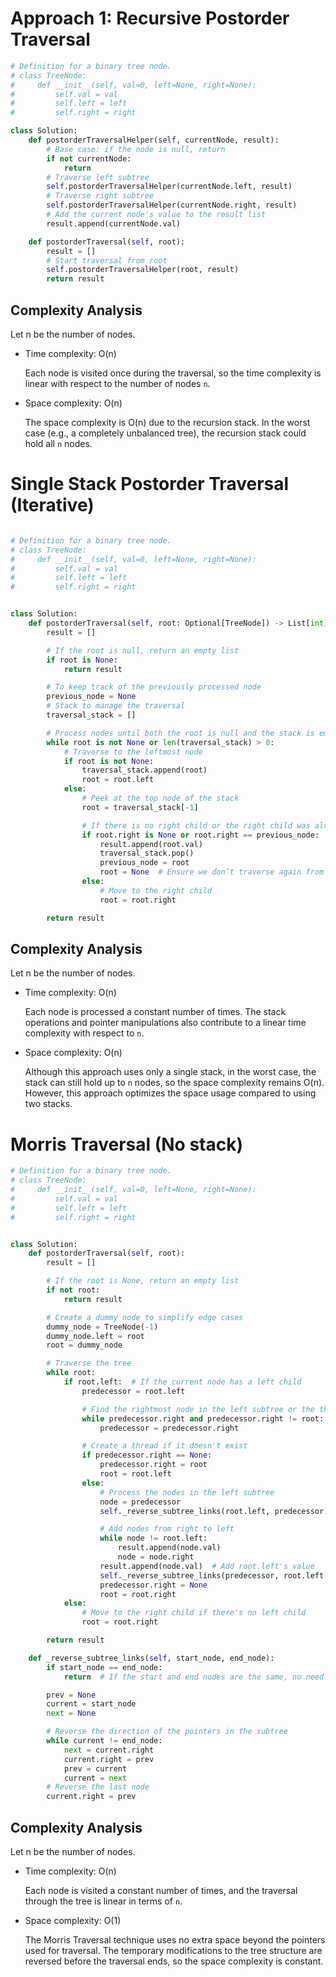 


# Approach 1: Recursive Postorder Traversal

```python
# Definition for a binary tree node.
# class TreeNode:
#     def __init__(self, val=0, left=None, right=None):
#         self.val = val
#         self.left = left
#         self.right = right

class Solution:
    def postorderTraversalHelper(self, currentNode, result):
        # Base case: if the node is null, return
        if not currentNode:
            return
        # Traverse left subtree
        self.postorderTraversalHelper(currentNode.left, result)
        # Traverse right subtree
        self.postorderTraversalHelper(currentNode.right, result)
        # Add the current node's value to the result list
        result.append(currentNode.val)

    def postorderTraversal(self, root):
        result = []
        # Start traversal from root
        self.postorderTraversalHelper(root, result)
        return result
```

## Complexity Analysis

Let n be the number of nodes.

- Time complexity: O(n)
    
    Each node is visited once during the traversal, so the time complexity is linear with respect to the number of nodes `n`.
    
- Space complexity: O(n)
    
    The space complexity is O(n) due to the recursion stack. In the worst case (e.g., a completely unbalanced tree), the recursion stack could hold all `n` nodes.

# Single Stack Postorder Traversal (Iterative)



```python

# Definition for a binary tree node.
# class TreeNode:
#     def __init__(self, val=0, left=None, right=None):
#         self.val = val
#         self.left = left
#         self.right = right


class Solution:
    def postorderTraversal(self, root: Optional[TreeNode]) -> List[int]:
        result = []

        # If the root is null, return an empty list
        if root is None:
            return result

        # To keep track of the previously processed node
        previous_node = None
        # Stack to manage the traversal
        traversal_stack = []

        # Process nodes until both the root is null and the stack is empty
        while root is not None or len(traversal_stack) > 0:
            # Traverse to the leftmost node
            if root is not None:
                traversal_stack.append(root)
                root = root.left
            else:
                # Peek at the top node of the stack
                root = traversal_stack[-1]

                # If there is no right child or the right child was already processed
                if root.right is None or root.right == previous_node:
                    result.append(root.val)
                    traversal_stack.pop()
                    previous_node = root
                    root = None  # Ensure we don’t traverse again from this node
                else:
                    # Move to the right child
                    root = root.right

        return result

```
## Complexity Analysis

Let n be the number of nodes.

- Time complexity: O(n)
    
    Each node is processed a constant number of times. The stack operations and pointer manipulations also contribute to a linear time complexity with respect to `n`.
    
- Space complexity: O(n)
    
    Although this approach uses only a single stack, in the worst case, the stack can still hold up to `n` nodes, so the space complexity remains O(n). However, this approach optimizes the space usage compared to using two stacks.


# Morris Traversal (No stack)

```python
# Definition for a binary tree node.
# class TreeNode:
#     def __init__(self, val=0, left=None, right=None):
#         self.val = val
#         self.left = left
#         self.right = right


class Solution:
    def postorderTraversal(self, root):
        result = []

        # If the root is None, return an empty list
        if not root:
            return result

        # Create a dummy node to simplify edge cases
        dummy_node = TreeNode(-1)
        dummy_node.left = root
        root = dummy_node

        # Traverse the tree
        while root:
            if root.left:  # If the current node has a left child
                predecessor = root.left

                # Find the rightmost node in the left subtree or the thread back to the current node
                while predecessor.right and predecessor.right != root:
                    predecessor = predecessor.right

                # Create a thread if it doesn't exist
                if predecessor.right == None:
                    predecessor.right = root
                    root = root.left
                else:
                    # Process the nodes in the left subtree
                    node = predecessor
                    self._reverse_subtree_links(root.left, predecessor)

                    # Add nodes from right to left
                    while node != root.left:
                        result.append(node.val)
                        node = node.right
                    result.append(node.val)  # Add root.left's value
                    self._reverse_subtree_links(predecessor, root.left)
                    predecessor.right = None
                    root = root.right
            else:
                # Move to the right child if there's no left child
                root = root.right

        return result

    def _reverse_subtree_links(self, start_node, end_node):
        if start_node == end_node:
            return  # If the start and end nodes are the same, no need to reverse

        prev = None
        current = start_node
        next = None

        # Reverse the direction of the pointers in the subtree
        while current != end_node:
            next = current.right
            current.right = prev
            prev = current
            current = next
        # Reverse the last node
        current.right = prev
```

## Complexity Analysis

Let n be the number of nodes.

- Time complexity: O(n)
    
    Each node is visited a constant number of times, and the traversal through the tree is linear in terms of `n`.
    
- Space complexity: O(1)
    
    The Morris Traversal technique uses no extra space beyond the pointers used for traversal. The temporary modifications to the tree structure are reversed before the traversal ends, so the space complexity is constant.